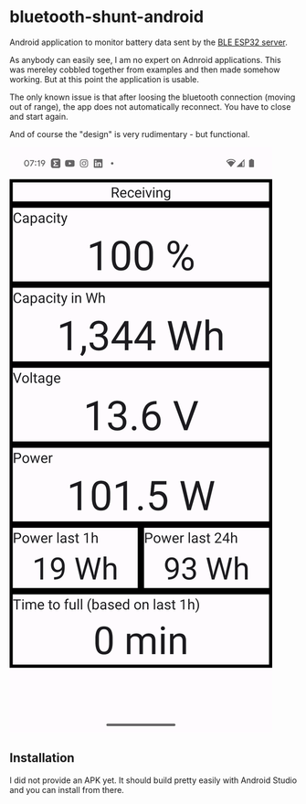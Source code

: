 # bluetooth-shunt-android
Android application to monitor battery data sent by the [BLE ESP32 server](https://github.com/mhueck/bluetooth-shunt-esp32).

As anybody can easily see, I am no expert on Adnroid applications. This was mereley cobbled together from examples and then made somehow working.
But at this point the application is usable. 

The only known issue is that after loosing the bluetooth connection (moving out of range), the app does not automatically reconnect. You have to close and start again. 

And of course the "design" is very rudimentary - but functional.

![Screenshot](screenshot.png "Screenshot")


## Installation

I did not provide an APK yet. It should build pretty easily with Android Studio and you can install from there.
